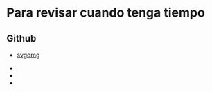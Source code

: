 # Para revisar cuando tenga tiempo

## Github

- [svgomg](https://github.com/jakearchibald/svgomg)

- 

- 

- 
